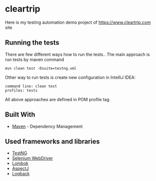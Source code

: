 # cleartrip
Here is my testing automation demo project of https://www.cleartrip.com site

## Running the tests
There are few different ways how to run the tests.. The main approach is run tests by maven command
````
mvn clean test -Dsuite=testng.xml
````
Other way to run tests is create new configuration in IntelliJ IDEA:

````
command line: clean test
profiles: tests
````

All above approaches are defined in POM profile tag

## Built With
* [Maven](https://maven.apache.org/) - Dependency Management

## Used frameworks and libraries
* [TestNG](https://testng.org/doc/)
* [Selenium WebDriver](https://www.selenium.dev/documentation/en/webdriver/)
* [Lombok](https://projectlombok.org/)
* [AspectJ](https://www.eclipse.org/aspectj/)
* [Logback](http://logback.qos.ch/documentation.html)
